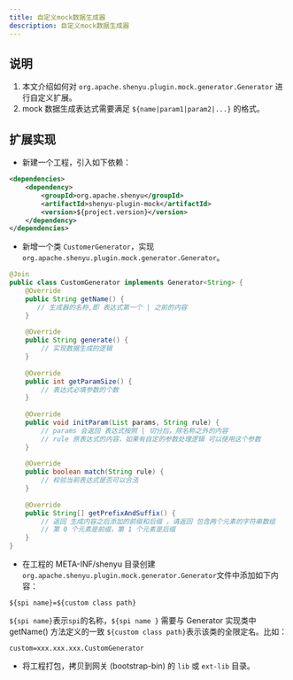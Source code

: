 ```yaml
---
title: 自定义mock数据生成器
description: 自定义mock数据生成器
---
```

## 说明

1. 本文介绍如何对 `org.apache.shenyu.plugin.mock.generator.Generator` 进行自定义扩展。
2. mock 数据生成表达式需要满足 `${name|param1|param2|...}` 的格式。
## 扩展实现

* 新建一个工程，引入如下依赖：

```xml
<dependencies>
    <dependency>
        <groupId>org.apache.shenyu</groupId>
        <artifactId>shenyu-plugin-mock</artifactId>
        <version>${project.version}</version>
    </dependency>
</dependencies>
```

* 新增一个类 `CustomerGenerator`，实现 `org.apache.shenyu.plugin.mock.generator.Generator`。

```java
@Join
public class CustomGenerator implements Generator<String> {
    @Override
    public String getName() {
       // 生成器的名称,即 表达式第一个 | 之前的内容
    }
    
    @Override
    public String generate() {
        // 实现数据生成的逻辑
    }
    
    @Override
    public int getParamSize() {
        // 表达式必填参数的个数
    }
    
    @Override
    public void initParam(List params, String rule) {
        // params 会返回 表达式按照 | 切分后，除名称之外的内容
        // rule 原表达式的内容，如果有自定的参数处理逻辑 可以使用这个参数
    }
    
    @Override
    public boolean match(String rule) {
        // 校验当前表达式是否可以合法
    }
    
    @Override
    public String[] getPrefixAndSuffix() {
        // 返回 生成内容之后添加的前缀和后缀 ，请返回 包含两个元素的字符串数组
        // 第 0 个元素是前缀，第 1 个元素是后缀
    }
}
```

* 在工程的 META-INF/shenyu 目录创建 `org.apache.shenyu.plugin.mock.generator.Generator`文件中添加如下内容：

```shell script
${spi name}=${custom class path}
``` 

`${spi name}`表示`spi`的名称，`${spi name }` 需要与 Generator 实现类中 getName() 方法定义的一致 `${custom class path}`表示该类的全限定名。比如：

```shell script
custom=xxx.xxx.xxx.CustomGenerator
```

* 将工程打包，拷贝到网关 (bootstrap-bin) 的 `lib` 或 `ext-lib` 目录。
